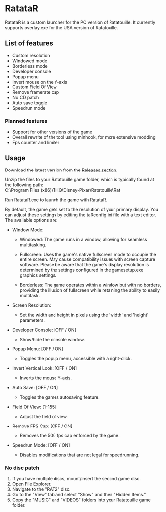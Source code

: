 # RatataR

RatataR is a custom launcher for the PC version of Ratatouille.
It currently supports overlay.exe for the USA version of Ratatouille.

## List of features
- Custom resolution
- Windowed mode
- Borderless mode
- Developer console
- Popup menu
- Invert mouse on the Y-axis
- Custom Field Of View
- Remove framerate cap
- No CD patch
- Auto save toggle
- Speedrun mode

### Planned features
- Support for other versions of the game
- Overall rewrite of the tool using minhook, for more extensive modding
- Fps counter and limiter

## Usage

Download the latest version from the [Releases section](https://github.com/SabeMP/RatataR/releases).

<p>Unzip the files to your Ratatouille game folder, which is typically found at the following path: <br>C:\Program Files (x86)\THQ\Disney-Pixar\Ratatouille\Rat</p>

Run RatataR.exe to launch the game with RatataR.

By default, the game gets set to the resolution of your primary display. You can adjust these settings by editing the taRconfig.ini file with a text editor. The available options are:
  
- Window Mode:
  - Windowed: The game runs in a window, allowing for seamless multitasking.

  - Fullscreen: Uses the game's native fullscreen mode to occupie the entire screen. May cause compatibility issues with screen capture software. Please be aware that the game's display resolution is determined by the settings configured in the gamesetup.exe graphics settings.

  - Borderless: The game operates within a window but with no borders, providing the illusion of fullscreen while retaining the ability to easily multitask.

- Screen Resolution:
  - Set the width and height in pixels using the 'width' and 'height' parameters.

- Developer Console: [OFF / ON]
  - Show/hide the console window.

- Popup Menu: [OFF / ON]
  - Toggles the popup menu, accessible with a right-click.

- Invert Vertical Look: [OFF / ON]
  - Inverts the mouse Y-axis.

- Auto Save: [OFF / ON]
  - Toggles the games autosaving feature.

- Field Of View: [1-155]
  - Adjust the field of view.

- Remove FPS Cap: [OFF / ON]
  - Removes the 500 fps cap enforced by the game.

- Speedrun Mode: [OFF / ON]
  - Disables modifications that are not legal for speedrunning.

### No disc patch
1. If you have multiple discs, mount/insert the second game disc.
2. Open File Explorer.
3. Navigate to the "RAT2" disc.
4. Go to the "View" tab and select "Show" and then "Hidden Items."
5. Copy the "MUSIC" and "VIDEOS" folders into your Ratatouille game folder.
